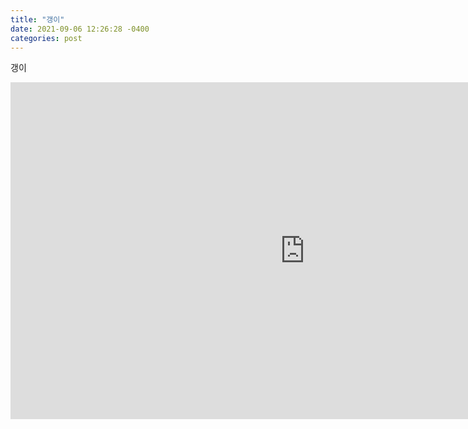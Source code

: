 ```yaml
---
title: "갱이"
date: 2021-09-06 12:26:28 -0400
categories: post
---
```

갱이<br>
<iframe width="942" height="539" src="https://www.youtube.com/embed/pyrACwtaOsc" title="YouTube video player" frameborder="0" allow="accelerometer; autoplay; clipboard-write; encrypted-media; gyroscope; picture-in-picture" allowfullscreen></iframe>

